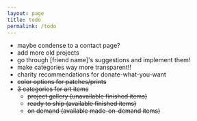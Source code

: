 ```yaml
---
layout: page
title: todo
permalink: /todo
---
```


- maybe condense to a contact page?
- add more old projects
- go through [friend name]'s suggestions and implement them!
- make categories way more transparent!!
- charity recommendations for donate-what-you-want
- ~~color options for patches/prints~~
- ~~3 categories for art items~~
    - ~~project gallery (unavailable finished items)~~
    - ~~ready to ship (available finished items)~~
    - ~~on demand (available made-on-demand items)~~
